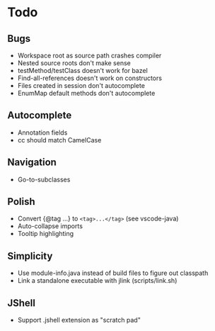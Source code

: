 # Todo

## Bugs
- Workspace root as source path crashes compiler
- Nested source roots don't make sense
- testMethod/testClass doesn't work for bazel
- Find-all-references doesn't work on constructors
- Files created in session don't autocomplete
- EnumMap default methods don't autocomplete

## Autocomplete
- Annotation fields
- cc should match CamelCase

## Navigation
- Go-to-subclasses

## Polish
- Convert {@tag ...} to `<tag>...</tag>` (see vscode-java)
- Auto-collapse imports
- Tooltip highlighting

## Simplicity
- Use module-info.java instead of build files to figure out classpath
- Link a standalone executable with jlink (scripts/link.sh)

## JShell
- Support .jshell extension as "scratch pad"
